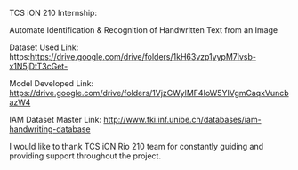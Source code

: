
TCS iON 210 Internship:

Automate Identification & Recognition of Handwritten Text from an Image

Dataset Used Link: https:https://drive.google.com/drive/folders/1kH63vzp1yypM7lvsb-x1N5jDtT3cGet-

Model Developed Link: https://drive.google.com/drive/folders/1VjzCWylMF4IoW5YIVgmCaqxVuncbazW4

IAM Dataset Master Link: http://www.fki.inf.unibe.ch/databases/iam-handwriting-database

I would like to thank TCS iON Rio 210 team for constantly guiding and providing support throughout the project.
